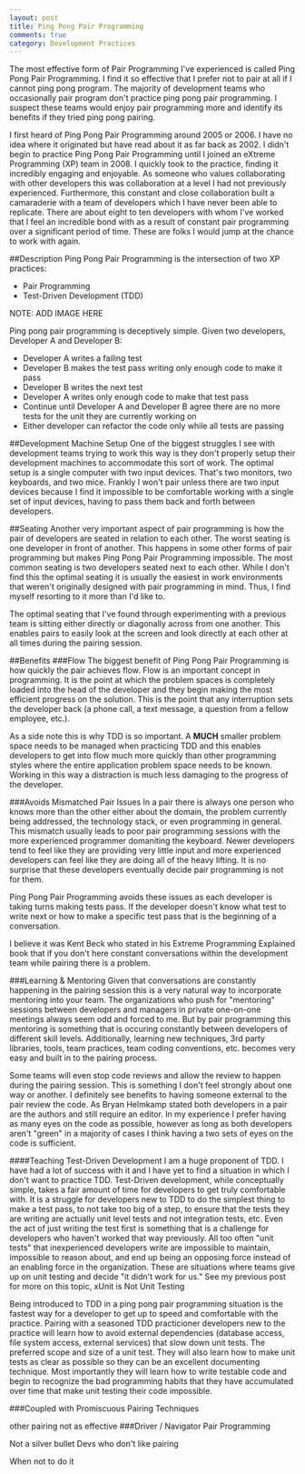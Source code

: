 ```yaml
---
layout: post
title: Ping Pong Pair Programming 
comments: true
category: Development Practices
---
```

The most effective form of Pair Programming I've experienced is called Ping Pong Pair Programming. I find it so effective that I prefer not to pair at all if I cannot ping pong program. The majority of development teams who occasionally pair program don't practice ping pong pair programming. I suspect these teams would enjoy pair programming more and identify its benefits if they tried ping pong pairing.
<!--more-->
I first heard of Ping Pong Pair Programming around 2005 or 2006. I have no idea where it originated but have read about it as far back as 2002. I didn't begin to practice Ping Pong Pair Programming until I joined an eXtreme Programming (XP) team in 2008. I quickly took to the practice, finding it incredibly engaging and enjoyable. As someone who values collaborating with other developers this was collaboration at a level I had not previously experienced. Furthermore, this constant and close collaboration built a camaraderie with a team of developers which I have never been able to replicate. There are about eight to ten developers with whom I've worked that I feel an incredible bond with as a result of constant pair programming over a significant period of time. These are folks I would jump at the chance to work with again.

##Description 
Ping Pong Pair Programming is the intersection of two XP practices:

* Pair Programming
* Test-Driven Development (TDD)

NOTE: ADD IMAGE HERE

Ping pong pair programming is deceptively simple. Given two developers, Developer A and Developer B:

* Developer A writes a failing test
* Developer B makes the test pass writing only enough code to make it pass
* Developer B writes the next test
* Developer A writes only enough code to make that test pass
* Continue until Developer A and Developer B agree there are no more tests for the unit they are currently working on
* Either developer can refactor the code only while all tests are passing

##Development Machine Setup
One of the biggest struggles I see with development teams trying to work this way is they don't properly setup their development machines to accommodate this sort of work. The optimal setup is a single computer with two input devices. That's two monitors, two keyboards, and two mice. Frankly I won't pair unless there are two input devices because I find it impossible to be comfortable working with a single set of input devices, having to pass them back and forth between developers.

##Seating
Another very important aspect of pair programming is how the pair of developers are seated in relation to each other. The worst seating is one developer in front of another. This happens in some other forms of pair programming but makes Ping Pong Pair Programming impossible. The most common seating is two developers seated next to each other. While I don't find this the optimal seating it is usually the easiest in work environments that weren't originally designed with pair programming in mind. Thus, I find myself resorting to it more than I'd like to.

The optimal seating that I've found through experimenting with a previous team is sitting either directly or diagonally across from one another. This enables pairs to easily look at the screen and look directly at each other at all times during the pairing session.

##Benefits 
###Flow
The biggest benefit of Ping Pong Pair Programming is how quickly the pair achieves flow. Flow is an important concept in programming. It is the point at which the problem spaces is completely loaded into the head of the developer and they begin making the most efficient progress on the solution. This is the point that any interruption sets the developer back (a phone call, a text message, a question from a fellow employee, etc.). 

As a side note this is why TDD is so important. A **MUCH** smaller problem space needs to be managed when practicing TDD and this enables developers to get into flow much more quickly than other programming styles where the entire application problem space needs to be known. Working in this way a distraction is much less damaging to the progress of the developer.

###Avoids Mismatched Pair Issues
In a pair there is always one person who knows more than the other either about the domain, the problem currently being addressed, the technology stack, or even programming in general. This mismatch usually leads to poor pair programming sessions with the more experienced programmer domaniting the keyboard. Newer developers tend to feel like they are providing very little input and more experienced developers can feel like they are doing all of the heavy lifting. It is no surprise that these developers eventually decide pair programming is not for them. 

Ping Pong Pair Programming avoids these issues as each developer is taking turns making tests pass. If the developer doesn't know what test to write next or how to make a specific test pass that is the beginning of a conversation. 

I believe it was Kent Beck who stated in his Extreme Programming Explained book that if you don't here constant conversations within the development team while pairing there is a problem.

###Learning & Mentoring
Given that conversations are constantly happening in the pairing session this is a very natural way to incorporate mentoring into your team. The organizations who push for "mentoring" sessions between developers and managers in private one-on-one meetings always seem odd and forced to me. But by pair programming this mentoring is something that is occuring constantly between developers of different skill levels. Additionally, learning new techniques, 3rd party libraries, tools, team practices, team coding conventions, etc. becomes very easy and built in to the pairing process.

Some teams will even stop code reviews and allow the review to happen during the pairing session. This is something I don't feel strongly about one way or another. I definitely see benefits to having someone external to the pair review the code.  As Bryan Helmkamp stated both developers in a pair are the authors and still require an editor. In my experience I prefer having as many eyes on the code as possible, however as long as both developers aren't "green" in a majority of cases I think having a two sets of eyes on the code is sufficient.

####Teaching Test-Driven Development
I am a huge proponent of TDD. I have had a lot of success with it and I have yet to find a situation in which I don't want to practice TDD. Test-Driven development, while conceptually simple, takes a fair amount of time for developers to get truly comfortable with. It is a struggle for developers new to TDD to do the simplest thing to make a test pass, to not take too big of a step, to ensure that the tests they are writing are actually unit level tests and not integration tests, etc. Even the act of just writing the test first is something that is a challenge for developers who haven't worked that way previously. All too often "unit tests" that inexperienced developers write are impossible to maintain, impossible to reason about, and end up being an opposing force instead of an enabling force in the organization. These are situations where teams give up on unit testing and decide "it didn't work for us." See my previous post for more on this topic, xUnit is Not Unit Testing <LINK HERE>

Being introduced to TDD in a ping pong pair programming situation is the fastest way for a developer to get up to speed and comfortable with the practice. Pairing with a seasoned TDD practicioner developers new to the practice will learn how to avoid external dependencies (database access, file system access, external services) that slow down unit tests.  The preferred scope and size of a unit test. They will also learn how to make unit tests as clear as possible so they can be an excellent documenting technique. Most importantly they will learn how to write testable code and begin to recognize the bad programming habits that they have accumulated over time that make unit testing their code impossible.

###Coupled with Promiscuous Pairing Techniques

other pairing not as effective 
###Driver / Navigator Pair Programming

Not a silver bullet
Devs who don't like pairing

When not to do it
